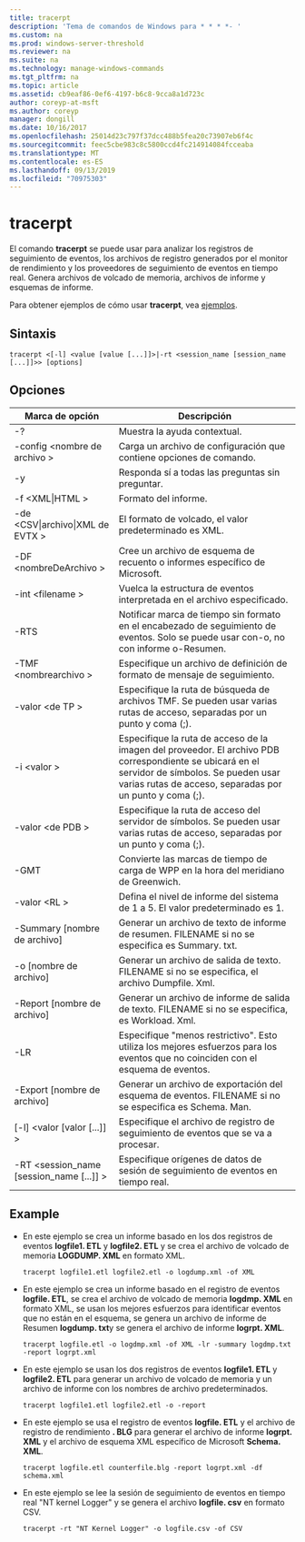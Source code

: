 ```yaml
---
title: tracerpt
description: 'Tema de comandos de Windows para * * * *- '
ms.custom: na
ms.prod: windows-server-threshold
ms.reviewer: na
ms.suite: na
ms.technology: manage-windows-commands
ms.tgt_pltfrm: na
ms.topic: article
ms.assetid: cb9eaf86-0ef6-4197-b6c8-9cca8a1d723c
author: coreyp-at-msft
ms.author: coreyp
manager: dongill
ms.date: 10/16/2017
ms.openlocfilehash: 25014d23c797f37dcc488b5fea20c73907eb6f4c
ms.sourcegitcommit: feec5cbe983c8c5800ccd4fc214914084fcceaba
ms.translationtype: MT
ms.contentlocale: es-ES
ms.lasthandoff: 09/13/2019
ms.locfileid: "70975303"
---
```

# <a name="tracerpt"></a>tracerpt



El comando **tracerpt** se puede usar para analizar los registros de seguimiento de eventos, los archivos de registro generados por el monitor de rendimiento y los proveedores de seguimiento de eventos en tiempo real. Genera archivos de volcado de memoria, archivos de informe y esquemas de informe.

Para obtener ejemplos de cómo usar **tracerpt**, vea [ejemplos](#BKMK_EXAMPLES).

## <a name="syntax"></a>Sintaxis

```
tracerpt <[-l] <value [value [...]]>|-rt <session_name [session_name [...]]>> [options]
```

## <a name="options"></a>Opciones

|              Marca de opción               |                                                                    Descripción                                                                    |
|----------------------------------------|---------------------------------------------------------------------------------------------------------------------------------------------------|
|                   -?                   |                                                         Muestra la ayuda contextual.                                                          |
|          -config \<nombre de archivo >           |                                                 Carga un archivo de configuración que contiene opciones de comando.                                                  |
|                   -y                   |                                                  Responda sí a todas las preguntas sin preguntar.                                                   |
|            -f \<XML\|HTML >             |                                                                  Formato del informe.                                                                   |
|         -de \<CSV\|archivo\|XML de EVTX >          |                                                         El formato de volcado, el valor predeterminado es XML.                                                          |
|            -DF \<nombreDeArchivo >             |                                            Cree un archivo de esquema de recuento o informes específico de Microsoft.                                            |
|            -int \<filename >            |                                            Vuelca la estructura de eventos interpretada en el archivo especificado.                                            |
|                  -RTS                  |                        Notificar marca de tiempo sin formato en el encabezado de seguimiento de eventos. Solo se puede usar con-o, no con informe o-Resumen.                         |
|            -TMF \<nombrearchivo >            |                                                  Especifique un archivo de definición de formato de mensaje de seguimiento.                                                  |
|              -valor \<de TP >              |                            Especifique la ruta de búsqueda de archivos TMF. Se pueden usar varias rutas de acceso, separadas por un punto y coma (;).                            |
|              -i \<valor >               | Especifique la ruta de acceso de la imagen del proveedor. El archivo PDB correspondiente se ubicará en el servidor de símbolos. Se pueden usar varias rutas de acceso, separadas por un punto y coma (;). |
|             -valor \<de PDB >              |                             Especifique la ruta de acceso del servidor de símbolos. Se pueden usar varias rutas de acceso, separadas por un punto y coma (;).                             |
|                  -GMT                  |                                              Convierte las marcas de tiempo de carga de WPP en la hora del meridiano de Greenwich.                                               |
|              -valor \<RL >              |                                               Defina el nivel de informe del sistema de 1 a 5. El valor predeterminado es 1.                                               |
|          -Summary [nombre de archivo]           |                                  Generar un archivo de texto de informe de resumen. FILENAME si no se especifica es Summary. txt.                                   |
|             -o [nombre de archivo]              |                                      Generar un archivo de salida de texto. FILENAME si no se especifica, el archivo Dumpfile. Xml.                                      |
|           -Report [nombre de archivo]           |                                  Generar un archivo de informe de salida de texto. FILENAME si no se especifica, es Workload. Xml.                                   |
|                  -LR                   |                        Especifique "menos restrictivo". Esto utiliza los mejores esfuerzos para los eventos que no coinciden con el esquema de eventos.                         |
|           -Export [nombre de archivo]           |                                  Generar un archivo de exportación del esquema de eventos. FILENAME si no se especifica es Schema. Man.                                   |
|       [-l] \<valor [valor [...]] >        |                                                   Especifique el archivo de registro de seguimiento de eventos que se va a procesar.                                                    |
| -RT \<session_name [session_name [...]] > |                                                Especifique orígenes de datos de sesión de seguimiento de eventos en tiempo real.                                                |

## <a name="BKMK_EXAMPLES"></a>Example

- En este ejemplo se crea un informe basado en los dos registros de eventos **logfile1. ETL** y **logfile2. ETL** y se crea el archivo de volcado de memoria **LOGDUMP. XML** en formato XML.  
  ```
  tracerpt logfile1.etl logfile2.etl -o logdump.xml -of XML
  ```  
- En este ejemplo se crea un informe basado en el registro de eventos **logfile. ETL**, se crea el archivo de volcado de memoria **logdmp. XML** en formato XML, se usan los mejores esfuerzos para identificar eventos que no están en el esquema, se genera un archivo de informe de Resumen **logdump. txt**y se genera el archivo de informe **logrpt. XML**.  
  ```
  tracerpt logfile.etl -o logdmp.xml -of XML -lr -summary logdmp.txt -report logrpt.xml
  ```  
- En este ejemplo se usan los dos registros de eventos **logfile1. ETL** y **logfile2. ETL** para generar un archivo de volcado de memoria y un archivo de informe con los nombres de archivo predeterminados.  
  ```
  tracerpt logfile1.etl logfile2.etl -o -report
  ```  
- En este ejemplo se usa el registro de eventos **logfile. ETL** y el archivo de registro de rendimiento **. BLG** para generar el archivo de informe **logrpt. XML** y el archivo de esquema XML específico de Microsoft **Schema. XML**.  
  ```
  tracerpt logfile.etl counterfile.blg -report logrpt.xml -df schema.xml
  ```  
- En este ejemplo se lee la sesión de seguimiento de eventos en tiempo real "NT kernel Logger" y se genera el archivo **logfile. csv** en formato CSV.  
  ```
  tracerpt -rt "NT Kernel Logger" -o logfile.csv -of CSV
  ```
